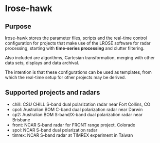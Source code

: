 # lrose-hawk

## Purpose

lrose-hawk stores the parameter files, scripts and the real-time control configuration
for projects that make use of the LROSE software for radar processing, starting with 
**time-series processing** and clutter filtering.

Also included are algorithms, Cartesian transformation, merging with other data sets,
displays and data archival.

The intention is that these configurations can be used as templates, from which
the real-time setup for other projects may be derived.

## Supported projects and radars

  * chill: CSU CHILL S-band dual polarization radar near Fort Collins, CO
  * cpol: Australian BOM C-band dual polarization radar near Darwin
  * cp2: Australian BOM S-band/X-band dual polarization radar near Brisbane
  * front: NCAR S-band radar for FRONT range project, Colorado
  * spol: NCAR S-band dual polarization radar
  * timrex: NCAR S-band radar at TIMREX experiment in Taiwan

